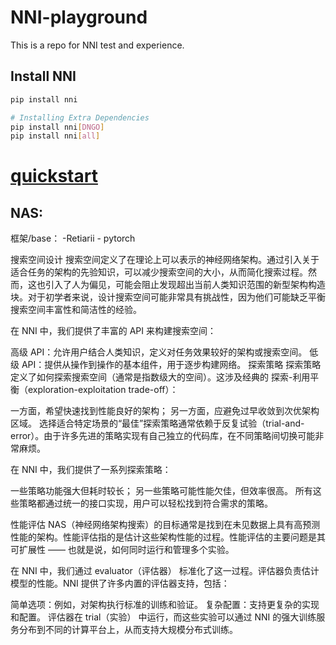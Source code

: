 # NNI-playground
This is a repo for NNI test and experience.
## Install NNI
```bash
pip install nni

# Installing Extra Dependencies
pip install nni[DNGO]
pip install nni[all]
```
# [quickstart](https://nni.readthedocs.io/en/stable/quickstart.html)

## NAS:
框架/base： -Retiarii - pytorch 

搜索空间设计
搜索空间定义了在理论上可以表示的神经网络架构。通过引入关于适合任务的架构的先验知识，可以减少搜索空间的大小，从而简化搜索过程。然而，这也引入了人为偏见，可能会阻止发现超出当前人类知识范围的新型架构构造块。对于初学者来说，设计搜索空间可能非常具有挑战性，因为他们可能缺乏平衡搜索空间丰富性和简洁性的经验。

在 NNI 中，我们提供了丰富的 API 来构建搜索空间：

高级 API：允许用户结合人类知识，定义对任务效果较好的架构或搜索空间。
低级 API：提供从操作到操作的基本组件，用于逐步构建网络。
探索策略
探索策略定义了如何探索搜索空间（通常是指数级大的空间）。这涉及经典的 探索-利用平衡（exploration-exploitation trade-off）：

一方面，希望快速找到性能良好的架构；
另一方面，应避免过早收敛到次优架构区域。
选择适合特定场景的“最佳”探索策略通常依赖于反复试验（trial-and-error）。由于许多先进的策略实现有自己独立的代码库，在不同策略间切换可能非常麻烦。

在 NNI 中，我们提供了一系列探索策略：

一些策略功能强大但耗时较长；
另一些策略可能性能欠佳，但效率很高。
所有这些策略都通过统一的接口实现，用户可以轻松找到符合需求的策略。

性能评估
NAS（神经网络架构搜索）的目标通常是找到在未见数据上具有高预测性能的架构。性能评估指的是估计这些架构性能的过程。性能评估的主要问题是其 可扩展性 —— 也就是说，如何同时运行和管理多个实验。

在 NNI 中，我们通过 evaluator（评估器） 标准化了这一过程。评估器负责估计模型的性能。NNI 提供了许多内置的评估器支持，包括：

简单选项：例如，对架构执行标准的训练和验证。
复杂配置：支持更复杂的实现和配置。
评估器在 trial（实验） 中运行，而这些实验可以通过 NNI 的强大训练服务分布到不同的计算平台上，从而支持大规模分布式训练。